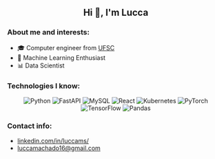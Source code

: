 <h2 align="center"> Hi 👋, I'm Lucca </h2>

### About me and interests: 

- 🎓 Computer engineer from [UFSC](https://en.ufsc.br)
- 🤖 Machine Learning Enthusiast
- 📊 Data Scientist

### Technologies I know:

<p align="center">
  <img src="https://img.shields.io/badge/-Python-3776AB?logo=python&logoColor=white&style=for-the-badge" alt="Python" />
  <img src="https://img.shields.io/badge/-FastAPI-009688?logo=fastapi&logoColor=white&style=for-the-badge" alt="FastAPI" />
  <img src="https://img.shields.io/badge/-MySQL-4479A1?logo=mysql&logoColor=white&style=for-the-badge" alt="MySQL" />
  <img src="https://img.shields.io/badge/-React-61DAFB?logo=react&logoColor=white&style=for-the-badge" alt="React" />
  <img src="https://img.shields.io/badge/-Kubernetes-326CE5?logo=kubernetes&logoColor=white&style=for-the-badge" alt="Kubernetes" />
  <img src="https://img.shields.io/badge/-PyTorch-EE4C2C?logo=pytorch&logoColor=white&style=for-the-badge" alt="PyTorch" />
  <img src="https://img.shields.io/badge/-TensorFlow-FF6F00?logo=tensorflow&logoColor=white&style=for-the-badge" alt="TensorFlow" />
  <img src="https://img.shields.io/badge/-Pandas-150458?logo=pandas&logoColor=white&style=for-the-badge" alt="Pandas" />
</p>

### Contact info:
- [linkedin.com/in/luccams/](https://www.linkedin.com/in/luccams/)
- luccamachado16@gmail.com
